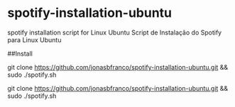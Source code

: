 # spotify-installation-ubuntu
spotify installation script for Linux Ubuntu
Script de Instalação do Spotify para Linux Ubuntu

##Install

  git clone https://github.com/jonasbfranco/spotify-installation-ubuntu.git && sudo ./spotify.sh
  
  git clone https://github.com/jonasbfranco/spotify-installation-ubuntu.git && sudo ./spotify.sh
  
  

